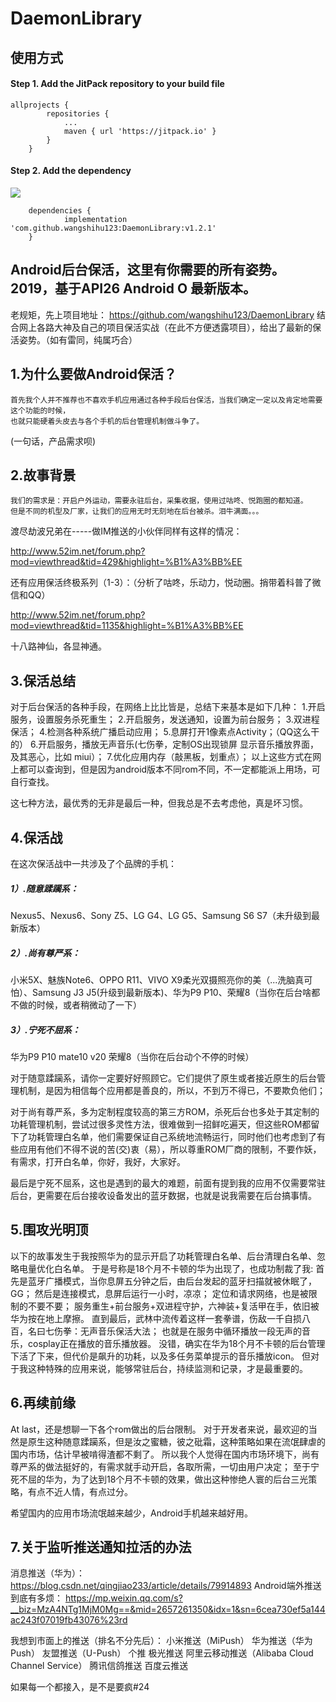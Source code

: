 # DaemonLibrary

## 使用方式
#### Step 1. Add the JitPack repository to your build file

```
allprojects {
		repositories {
			...
			maven { url 'https://jitpack.io' }
		}
	}
```

#### Step 2. Add the dependency
[![](https://jitpack.io/v/ShihooWang/DaemonLibrary.svg)](https://jitpack.io/#ShihooWang/DaemonLibrary)
~~~
	dependencies {
	        implementation 'com.github.wangshihu123:DaemonLibrary:v1.2.1'
	}
~~~

## Android后台保活，这里有你需要的所有姿势。2019，基于API26 Android O 最新版本。
老规矩，先上项目地址：
https://github.com/wangshihu123/DaemonLibrary
  结合网上各路大神及自己的项目保活实战（在此不方便透露项目），给出了最新的保活姿势。（如有雷同，纯属巧合）

## 1.为什么要做Android保活？
 	首先我个人并不推荐也不喜欢手机应用通过各种手段后台保活，当我们确定一定以及肯定地需要这个功能的时候，
	也就只能硬着头皮去与各个手机的后台管理机制做斗争了。
(一句话，产品需求呗)

## 2.故事背景
  	我们的需求是：开启户外运动，需要永驻后台，采集收据，使用过咕咚、悦跑圈的都知道。
  	但是不同的机型及厂家，让我们的应用无时无刻地在后台被杀。泪牛满面。。。
  渡尽劫波兄弟在-----做IM推送的小伙伴同样有这样的情况：

  http://www.52im.net/forum.php?mod=viewthread&tid=429&highlight=%B1%A3%BB%EE

  还有应用保活终极系列（1-3）：（分析了咕咚，乐动力，悦动圈。捎带着科普了微信和QQ）

  http://www.52im.net/forum.php?mod=viewthread&tid=1135&highlight=%B1%A3%BB%EE

  十八路神仙，各显神通。
  
 
## 3.保活总结
  对于后台保活的各种手段，在网络上比比皆是，总结下来基本是如下几种：
  1.开启服务，设置服务杀死重生；
  2.开启服务，发送通知，设置为前台服务；
  3.双进程保活；
  4.检测各种系统广播启动应用；
  5.息屏打开1像素点Activity；（QQ这么干的）
  6.开启服务，播放无声音乐(七伤拳，定制OS出现锁屏 显示音乐播放界面，及其恶心，比如 miui）；
  7.优化应用内存（敲黑板，划重点）；
  以上这些方式在网上都可以查询到，但是因为android版本不同rom不同，不一定都能派上用场，可自行查找。

这七种方法，最优秀的无非是最后一种，但我总是不去考虑他，真是坏习惯。

## 4.保活战

在这次保活战中一共涉及了个品牌的手机：
##### 1）.随意蹂躏系：
  Nexus5、Nexus6、Sony Z5、LG G4、LG G5、Samsung S6 S7（未升级到最新版本）
##### 2）.尚有尊严系：
  小米5X、魅族Note6、OPPO R11、VIVO X9柔光双摄照亮你的美（...洗脑真可怕）、Samsung J3 J5(升级到最新版本)、华为P9 P10、荣耀8（当你在后台啥都不做的时候，或者稍微动了一下）
##### 3）.宁死不屈系：
  华为P9 P10 mate10 v20 荣耀8（当你在后台动个不停的时候）

对于随意蹂躏系，请你一定要好好照顾它。它们提供了原生或者接近原生的后台管理机制，是因为相信每个应用都是善良的，所以，不到万不得已，不要欺负他们；

对于尚有尊严系，多为定制程度较高的第三方ROM，杀死后台也多处于其定制的功耗管理机制，尝试过很多灵性方法，很难做到一招鲜吃遍天，但这些ROM都留下了功耗管理白名单，他们需要保证自己系统地流畅运行，同时他们也考虑到了有些应用有他们不得不说的苦(交)衷（易），所以尊重ROM厂商的限制，不要作妖，有需求，打开白名单，你好，我好，大家好。

最后是宁死不屈系，这也是遇到的最大的难题，前面有提到我的应用不仅需要常驻后台，更需要在后台接收设备发出的蓝牙数据，也就是说我需要在后台搞事情。

## 5.围攻光明顶
以下的故事发生于我按照华为的显示开启了功耗管理白名单、后台清理白名单、忽略电量优化白名单。
于是号称是18个月不卡顿的华为出现了，也成功制裁了我:
  首先是蓝牙广播模式，当你息屏五分钟之后，由后台发起的蓝牙扫描就被休眠了，GG；
  然后是连接模式，息屏后运行一小时，凉凉；
  定位和请求网络，也是被限制的不要不要；
  服务重生+前台服务+双进程守护，六神装+复活甲在手，依旧被华为按在地上摩擦。
  直到最后，武林中流传着这样一套拳谱，伤敌一千自损八百，名曰七伤拳：无声音乐保活大法；
  也就是在服务中循环播放一段无声的音乐，cosplay正在播放的音乐播放器。
  没错，确实在华为18个月不卡顿的后台管理下活了下来，但代价是飙升的功耗，以及多任务菜单提示的音乐播放icon。
  但对于我这种特殊的应用来说，能够常驻后台，持续监测和记录，才是最重要的。

## 6.再续前缘
At last，还是想聊一下各个rom做出的后台限制。
  对于开发者来说，最欢迎的当然是原生这种随意蹂躏系，但是汝之蜜糖，彼之砒霜，这种策略如果在流氓肆虐的国内市场，估计早被啃得渣都不剩了。
  所以我个人觉得在国内市场环境下，尚有尊严系的做法挺好的，有需求就手动开启，各取所需，一切由用户决定；
  至于宁死不屈的华为，为了达到18个月不卡顿的效果，做出这种惨绝人寰的后台三光策略，有点不近人情，有点过分。

希望国内的应用市场流氓越来越少，Android手机越来越好用。


## 7.关于监听推送通知拉活的办法
消息推送（华为）：https://blog.csdn.net/qingjiao233/article/details/79914893
Android端外推送到底有多烦：
https://mp.weixin.qq.com/s?__biz=MzA4NTg1MjM0Mg==&mid=2657261350&idx=1&sn=6cea730ef5a144ac243f07019fb43076%23rd

我想到市面上的推送（排名不分先后）：
小米推送（MiPush）
华为推送（华为Push）
友盟推送（U-Push）
个推
极光推送
阿里云移动推送（Alibaba Cloud Channel Service）
腾讯信鸽推送
百度云推送

如果每一个都接入，是不是要疯#24

